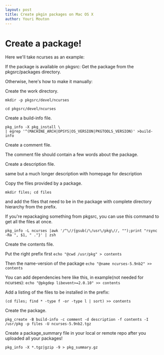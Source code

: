 ```yaml
---
layout: post
title: Create pkgin packages on Mac OS X
author: Youri Mouton
---
```


# Create a package! 
  
Here we'll take ncurses as an example:

If the package is available on pkgsrc:
Get the package from the pkgsrc/packages directory.

Otherwise, here's how to make it manually:


Create the work directory.            

`mkdir -p pkgsrc/devel/ncurses`          

`cd pkgsrc/devel/ncurses`             

Create a build-info file.

`pkg_info -X pkg_install \`              
`| egrep '^(MACHINE_ARCH|OPSYS|OS_VERSION|PKGTOOLS_VERSION)' >build-info`            


Create a comment file.

The comment file should contain a few words about the package.

Create a description file.

same but a much longer description with homepage for description

Copy the files provided by a package.

`mkdir files; cd files`                 

and add the files that need to be in the package with complete directory hierarchy from the prefix.

If you're repackaging something from pkgsrc, you can use this command to get all the files at once.

`pkg_info -L ncurses |awk '/^\//{gsub(/\/usr\/pkg\//, "");print "rsync -Ra ", $1, " ."}' | zsh`            


Create the contents file.

Put the right prefix first
`echo "@cwd /usr/pkg" > contents`             

Then the name-version of the package
`echo "@name ncurses-5.9nb2" >> contents`                

You can add dependencies here like this, in example(not needed for ncurses):
`echo "@pkgdep libevent>=2.0.10" >> contents`      

Add a listing of the files to be installed in the prefix:

`(cd files; find * -type f -or -type l | sort) >> contents`               



Create the package.

`pkg_create -B build-info -c comment -d description -f contents -I /usr/pkg -p files -U ncurses-5.9nb2.tgz`                          


Create a package_summary file in your local or remote repo after you uploaded all your packages!

`pkg_info -X *.tgz|gzip -9 > pkg_summary.gz`          



